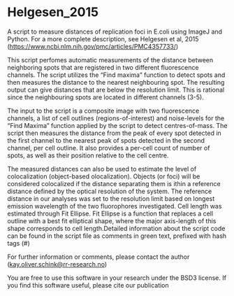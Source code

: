 # Helgesen_2015
A script to measure distances of replication foci in E.coli using ImageJ and Python. 
For a more complete description, see Helgesen et al, 2015 
(https://www.ncbi.nlm.nih.gov/pmc/articles/PMC4357733/)

This script perfomes automatic measurements of the distance between neighboring spots that are registered in two different fluorescence channels. The script utilizes the “Find maxima” function to detect spots and then measures the distance to the nearest neighbouring spot. The resulting output can give distances
that are below the resolution limit. This is rational since the neighbouring spots are located in different channels (3-5). 

The input to the script is a composite image with two fluorescence channels, a list of cell outlines (regions-of-interest) and noise-levels for the “Find Maxima” function applied by the script to detect centres-of-mass. The script then measures the distance from the peak of every spot detected in the first channel to the nearest peak of spots detected in the second channel, per cell outline. It also provides a per-cell count of number of spots, as well as their position relative to the cell centre.

The measured distances can also be used to estimate the level of colocalization (object-based olocalization). Objects (or foci) will be considered colocalized if the distance separating them is ithin a reference distance defined by the optical resolution of the system. The reference distance in our analyses was set to the resolution limit based on longest emission wavelength of the two fluorophores investigated. Cell length was estimated through Fit Ellipse. Fit Ellipse is a function that replaces a cell outline
with a best fit elliptical shape, where the major axis-length of this shape corresponds to cell
length.Detailed information about the script code can be found in the script file as comments in green
text, prefixed with hash tags (#)

For further information or comments, please contact the author (kay.oliver.schink@rr-research.no)

You are free to use this software in your research under the BSD3 license. If you find this software useful, please cite our publication

